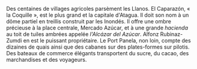 Des centaines de villages agricoles parsèment les Llanos. El Caparazón, « la Coquille », est le plus grand et la capitale d'Atagua. Il doit son nom à un dôme partiel en treillis construit par les Inondés. Il offre une ombre précieuse à la place centrale, Mercado Azúcar, et à une grande _hacienda_ au toit de tuiles ambrées appelée _l'Alcázar del_ _Azúcar_. Alfonz Rubinaz-Zumdi en est le puissant propriétaire. Le Port Panela, non loin, compte des dizaines de quais ainsi que des cabanes sur des plates-formes sur pilotis. Des bateaux de commerce élégants transportent du sucre, du cacao, des marchandises et des voyageurs.